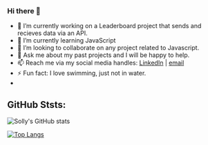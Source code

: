 ### Hi there 👋

- 🔭 I’m currently working on a Leaderboard project that sends and recieves data via an API.
- 🌱 I’m currently learning JavaScript
- 👯 I’m looking to collaborate on any project related to Javascript.
- 💬 Ask me about my past projects and I will be happy to help.
- 📫 Reach me via my social media handles: [LinkedIn](https://www.linkedin.com/in/solomon-akpuru-17069b241) | [email](wwww.solobarine@gmail.com)
- ⚡ Fun fact: I love swimming, just not in water.
- 
## GitHub Ststs:
![Solly's GitHub stats](https://github-readme-stats.vercel.app/api?username=solobarine&theme=dark&show_icons=true)

[![Top Langs](https://github-readme-stats.vercel.app/api/top-langs/?username=solobarine&layout=compact)](https://github.com/solobarine/github-readme-stats)
